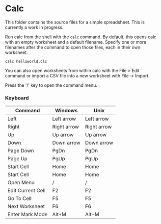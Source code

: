 # Calc

This folder contains the source files for a simple spreadsheet.
This is currently a work in progress.

Run calc from the shell with the `calc` command. By default,
this opens calc with an empty worksheet and a default filename.
Specify one or more filenames after the command to open those files,
each in their own worksheet.

`calc helloworld.clc`

You can also open worksheets from within calc with the File > Edit
command or import a CSV file into a new worksheet with File -> Import.

Press the '/' key to open the command menu.

### Keyboard

| Command           | Windows     | Unix        |
|-------------------|-------------|-------------|
| Left              | Left arrow  | Left arrow  |
| Right             | Right arrow | Right arrow |
| Up                | Up arrow    | Up arrow    |
| Down              | Down arrow  | Down arrow  |
| Page Down         | PgDn        | PgDn        |
| Page Up           | PgUp        | PgUp        |
| Start Cell        | Home        | Home        |
| Start Cell        | Home        | Home        |
| Open Menu         | /           | /           |
| Edit Current Cell | F2          | F2          |
| Go To Cell        | F5          | F5          |
| Next Worksheet    | F6          | F6          |
| Enter Mark Mode   | Alt+M       | Alt+M       |
